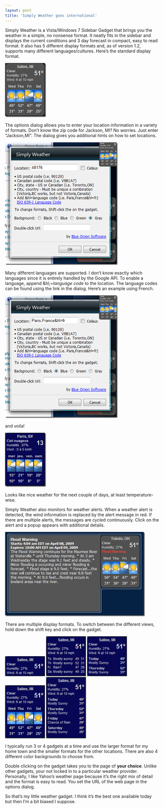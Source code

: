 ```yaml
---
layout: post
title: 'Simply Weather goes international'
---
```

Simply Weather is a Vista/Windows 7 Sidebar Gadget that brings you the weather in a simple, no nonsense format. It neatly fits in the sidebar and displays the current conditions and 3 day forecast in compact, easy to read format. It also has 5 different display formats and, as of version 1.2, supports many different languages/cultures. Here’s the standard display format.

![image](/cdn/images/blog/IcanhazFrenchSimplyWeathergoesinternatio_101CA/image.png)

The options dialog allows you to enter your location information in a variety of formats. Don’t know the zip code for Jackson, MI? No worries. Just enter “Jackson,MI”. The dialog gives you additional hints on how to set locations.

![image](/cdn/images/blog/IcanhazFrenchSimplyWeathergoesinternatio_101CA/image_3.png)

Many different languages are supported. I don’t know exactly which languages since it is entirely handled by the Google API. To enable a language, append &hl;=_language code_ to the location. The language codes can be found using the link in the dialog. Here’s an example using French.

![image](/cdn/images/blog/IcanhazFrenchSimplyWeathergoesinternatio_101CA/image_4.png) 

and voila! 

![image](/cdn/images/blog/IcanhazFrenchSimplyWeathergoesinternatio_101CA/image_5.png)

Looks like nice weather for the next couple of days, at least temperature-wise.

Simply Weather also monitors for weather alerts. When a weather alert is detected, the wind information is replaced by the alert message in red. If there are multiple alerts, the messages are cycled continuously. Click on the alert and a popup appears with additional details.

![smfo](/cdn/images/blog/IcanhazFrenchSimplyWeathergoesinternatio_101CA/smfo.png)

There are multiple display formats. To switch between the different views, hold down the shift key and click on the gadget.

![](/cdn/images/blog/IcanhazFrenchSimplyWeathergoesinternatio_101CA/image_6.png) ![](/cdn/images/blog/IcanhazFrenchSimplyWeathergoesinternatio_101CA/image_7.png)  ![](/cdn/images/blog/IcanhazFrenchSimplyWeathergoesinternatio_101CA/image_8.png) ![](/cdn/images/blog/IcanhazFrenchSimplyWeathergoesinternatio_101CA/image_9.png) ![](/cdn/images/blog/IcanhazFrenchSimplyWeathergoesinternatio_101CA/image_10.png)

I typically run 3 or 4 gadgets at a time and use the larger format for my home town and the smaller formats for the other locations. There are also 4 different color backgrounds to choose from.

Double clicking on the gadget takes you to the page of **your choice**. Unlike other gadgets, your not locked in to a particular weather provider. Personally, I like Yahoo’s weather page because it’s the right mix of detail and the format is easy to read. You set the URL of the web page in the options dialog.

So that’s my little weather gadget. I think it’s the best one available today but then I’m a bit biased I suppose.
